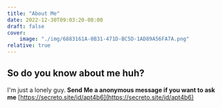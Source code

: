 ```yaml
---
title: "About Me"
date: 2022-12-30T09:03:20-08:00
draft: false
cover:
    image: "./img/6883161A-0B31-471D-BC5D-1AD89A56FA7A.png"
relative: true
---
```

## So do you know about me huh?

I'm just a lonely guy.
**Send Me a anonymous message if you want to ask me**
[https://secreto.site/id/apt4b6](https://secreto.site/id/apt4b6)
